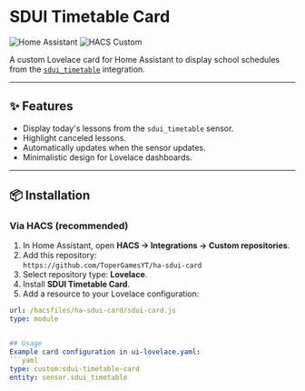 # SDUI Timetable Card

![Home Assistant](https://img.shields.io/badge/Home%20Assistant-Custom%20Card-blue)
![HACS Custom](https://img.shields.io/badge/HACS-Custom-orange)

A custom Lovelace card for Home Assistant to display school schedules from the [`sdui_timetable`](https://github.com/ToperGamesYT/sdui_timetable) integration.

---

## ✨ Features

- Display today's lessons from the `sdui_timetable` sensor.
- Highlight canceled lessons.
- Automatically updates when the sensor updates.
- Minimalistic design for Lovelace dashboards.

---

## 📦 Installation

### Via HACS (recommended)

1. In Home Assistant, open **HACS → Integrations → Custom repositories**.
2. Add this repository:  
   `https://github.com/ToperGamesYT/ha-sdui-card`
3. Select repository type: **Lovelace**.
4. Install **SDUI Timetable Card**.
5. Add a resource to your Lovelace configuration:

```yaml
url: /hacsfiles/ha-sdui-card/sdui-card.js
type: module


## Usage
Example card configuration in ui-lovelace.yaml:
```yaml
type: custom:sdui-timetable-card
entity: sensor.sdui_timetable
